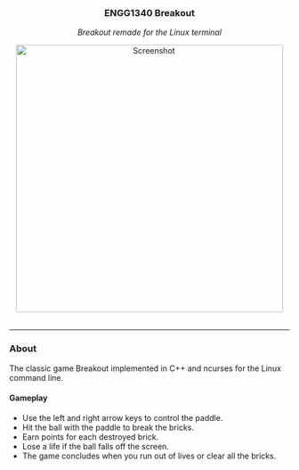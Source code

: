 <br/>
<div align="center">
  <h3 align="center">ENGG1340 Breakout</h3>
  <p align="center"><i>Breakout remade for the Linux terminal</i></p>
  <img width="480" height="480" src="https://github.com/ArcticKangaroo/ASCII-Breakout/assets/62847649/5930b7cb-d465-41a6-bed3-60d023040ee8" alt="Screenshot">
</div>

<br/>
<hr/>

### About
The classic game Breakout implemented in C++ and ncurses for the Linux command line.

#### Gameplay
* Use the left and right arrow keys to control the paddle.
* Hit the ball with the paddle to break the bricks.
* Earn points for each destroyed brick.
* Lose a life if the ball falls off the screen.
* The game concludes when you run out of lives or clear all the bricks.
